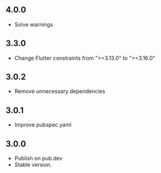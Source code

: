## 4.0.0

- Solve warnings

## 3.3.0

- Change Flutter constraints from ">=3.13.0" to ">=3.16.0"

## 3.0.2

- Remove unnecessary dependencies 

## 3.0.1

- Improve pubspec.yaml

## 3.0.0

- Publish on pub.dev
- Stable version.